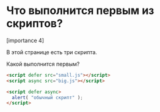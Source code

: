 # Что выполнится первым из скриптов?

[importance 4]

В этой странице есть три скрипта. 

Какой выполнится первым?

```html
<script defer src="small.js"></script>
<script async src="big.js"></script>

<script defer async>
  alert( "обычный скрипт" );
</script>
```

